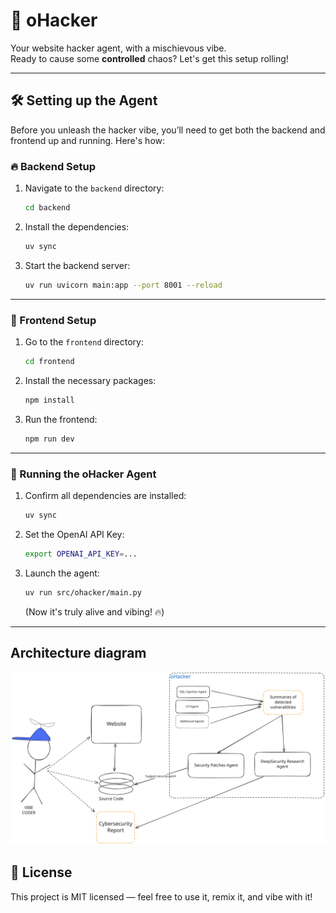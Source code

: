 # 🚀 oHacker

Your website hacker agent, with a mischievous vibe.  
Ready to cause some **controlled** chaos? Let's get this setup rolling!

---

## 🛠️ Setting up the Agent

Before you unleash the hacker vibe, you’ll need to get both the backend and frontend up and running. Here's how:

### 🔥 Backend Setup
1. Navigate to the `backend` directory:
   ```bash
   cd backend
   ```
2. Install the dependencies:
   ```bash
   uv sync
   ```
3. Start the backend server:
   ```bash
   uv run uvicorn main:app --port 8001 --reload
   ```

---

### 🎨 Frontend Setup
1. Go to the `frontend` directory:
   ```bash
   cd frontend
   ```
2. Install the necessary packages:
   ```bash
   npm install
   ```
3. Run the frontend:
   ```bash
   npm run dev
   ```

---

### 🤖 Running the oHacker Agent
1. Confirm all dependencies are installed:
   ```bash
   uv sync
   ```
2. Set the OpenAI API Key:
   ```bash
   export OPENAI_API_KEY=...
   ```

3. Launch the agent:
   ```bash
   uv run src/ohacker/main.py
   ```
   (Now it's truly alive and vibing! 🔥)

---

## Architecture diagram
![Architecture Diagram](architecture.svg)


## 📜 License

This project is MIT licensed — feel free to use it, remix it, and vibe with it!  
